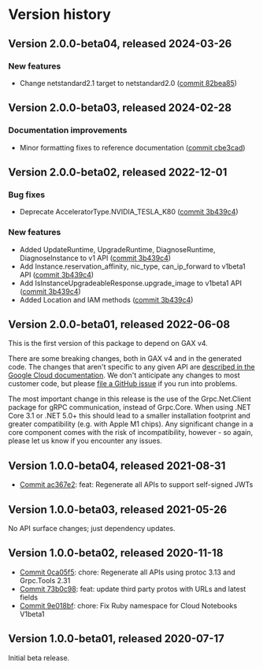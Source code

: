 # Version history

## Version 2.0.0-beta04, released 2024-03-26

### New features

- Change netstandard2.1 target to netstandard2.0 ([commit 82bea85](https://github.com/googleapis/google-cloud-dotnet/commit/82bea850661975b9750ac30753528cc9d2e05240))

## Version 2.0.0-beta03, released 2024-02-28

### Documentation improvements

- Minor formatting fixes to reference documentation ([commit cbe3cad](https://github.com/googleapis/google-cloud-dotnet/commit/cbe3cad6997d3563e7084f51ff9138aa215b0141))

## Version 2.0.0-beta02, released 2022-12-01

### Bug fixes

- Deprecate AcceleratorType.NVIDIA_TESLA_K80 ([commit 3b439c4](https://github.com/googleapis/google-cloud-dotnet/commit/3b439c4ce6af9d491356e2c6984e123df2c7eb03))

### New features

- Added UpdateRuntime, UpgradeRuntime, DiagnoseRuntime, DiagnoseInstance to v1 API ([commit 3b439c4](https://github.com/googleapis/google-cloud-dotnet/commit/3b439c4ce6af9d491356e2c6984e123df2c7eb03))
- Add Instance.reservation_affinity, nic_type, can_ip_forward to v1beta1 API ([commit 3b439c4](https://github.com/googleapis/google-cloud-dotnet/commit/3b439c4ce6af9d491356e2c6984e123df2c7eb03))
- Add IsInstanceUpgradeableResponse.upgrade_image to v1beta1 API ([commit 3b439c4](https://github.com/googleapis/google-cloud-dotnet/commit/3b439c4ce6af9d491356e2c6984e123df2c7eb03))
- Added Location and IAM methods ([commit 3b439c4](https://github.com/googleapis/google-cloud-dotnet/commit/3b439c4ce6af9d491356e2c6984e123df2c7eb03))

## Version 2.0.0-beta01, released 2022-06-08

This is the first version of this package to depend on GAX v4.

There are some breaking changes, both in GAX v4 and in the generated
code. The changes that aren't specific to any given API are [described in the Google Cloud
documentation](https://cloud.google.com/dotnet/docs/reference/help/breaking-gax4).
We don't anticipate any changes to most customer code, but please [file a
GitHub issue](https://github.com/googleapis/google-cloud-dotnet/issues/new/choose)
if you run into problems.

The most important change in this release is the use of the Grpc.Net.Client package
for gRPC communication, instead of Grpc.Core. When using .NET Core 3.1 or .NET 5.0+
this should lead to a smaller installation footprint and greater compatibility (e.g.
with Apple M1 chips). Any significant change in a core component comes with the risk
of incompatibility, however - so again, please let us know if you encounter any
issues.


## Version 1.0.0-beta04, released 2021-08-31

- [Commit ac367e2](https://github.com/googleapis/google-cloud-dotnet/commit/ac367e2): feat: Regenerate all APIs to support self-signed JWTs

## Version 1.0.0-beta03, released 2021-05-26

No API surface changes; just dependency updates.

## Version 1.0.0-beta02, released 2020-11-18

- [Commit 0ca05f5](https://github.com/googleapis/google-cloud-dotnet/commit/0ca05f5): chore: Regenerate all APIs using protoc 3.13 and Grpc.Tools 2.31
- [Commit 73b0c98](https://github.com/googleapis/google-cloud-dotnet/commit/73b0c98): feat: update third party protos with URLs and latest fields
- [Commit 9e018bf](https://github.com/googleapis/google-cloud-dotnet/commit/9e018bf): chore: Fix Ruby namespace for Cloud Notebooks V1beta1

## Version 1.0.0-beta01, released 2020-07-17

Initial beta release.


